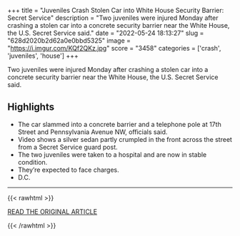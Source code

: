 +++
title = "Juveniles Crash Stolen Car into White House Security Barrier: Secret Service"
description = "Two juveniles were injured Monday after crashing a stolen car into a concrete security barrier near the White House, the U.S. Secret Service said."
date = "2022-05-24 18:13:27"
slug = "628d2020b2d62a0e0bbd5325"
image = "https://i.imgur.com/KQf2QKz.jpg"
score = "3458"
categories = ['crash', 'juveniles', 'house']
+++

Two juveniles were injured Monday after crashing a stolen car into a concrete security barrier near the White House, the U.S. Secret Service said.

## Highlights

- The car slammed into a concrete barrier and a telephone pole at 17th Street and Pennsylvania Avenue NW, officials said.
- Video shows a silver sedan partly crumpled in the front across the street from a Secret Service guard post.
- The two juveniles were taken to a hospital and are now in stable condition.
- They’re expected to face charges.
- D.C.

---

{{< rawhtml >}}
  <p class="article-category">
    <a target="_blank" href="https://www.nbcwashington.com/news/local/juveniles-crash-stolen-car-into-white-house-security-barrier-secret-service/3059811/?_osource=SocialFlowFB_DCBrand">READ THE ORIGINAL ARTICLE</a>
  </p>
{{< /rawhtml >}}
